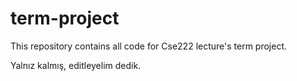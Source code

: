 # term-project
This repository contains all code for Cse222 lecture's term project. 

Yalnız kalmış, editleyelim dedik.
